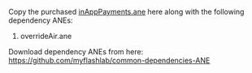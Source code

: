 Copy the purchased [inAppPayments.ane](https://www.myflashlabs.com/product/in-app-purchase-ane-adobe-air-native-extension/) here along with the following dependency ANEs:

1. overrideAir.ane

Download dependency ANEs from here: https://github.com/myflashlab/common-dependencies-ANE